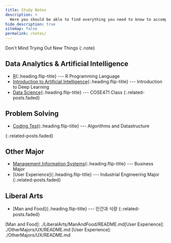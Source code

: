 ```yaml
---
title: Study Notes
description: >
  Here you should be able to find everything you need to know to accomplish the most common tasks when blogging with Hydejack.
hide_description: true
sitemap: false
permalink: /notes/
---
```


Don't Mind Trying Out New Things
{:.note}

<!-- ## Computer Science
* [Computer Network]{:.heading.flip-title} --- Top down approach in Computer Networking
* [Human Computer Interaction]{:.heading.flip-title} --- Introductory Course
* [Software Engineering]{:.heading.flip-title} --- PM, QA, Programmer
{:.related-posts.faded} -->

## Data Analytics & Artificial Intelligence

<!-- * [Data Analytics Basics]{:.heading.flip-title} --- Pandas and important basics -->

- [R]{:.heading.flip-title} --- R Programming Language
- [Introduction to Artificial Intelligence]{:.heading.flip-title} --- Introduction to Deep Learning
- [Data Science]{:.heading.flip-title} --- COSE471 Class
{:.related-posts.faded}
<!-- - [Data Analytics Basics]{:.heading.flip-title} --- Data Analytics using Python
{:.related-posts.faded} -->



<!--
## Front-End
* [React]{:.heading.flip-title} --- All I need to know about React
{:.related-posts.faded}-->

## Problem Solving

- [Coding Test]{:.heading.flip-title} --- Algorithms and Datastructure
  <!-- * [BOJ]{:.heading.flip-title} --- 백준 문제풀이 -->
{:.related-posts.faded}

## Other Major
- [Management Information Systems]{:.heading.flip-title} --- Business Major
- [User Experience]{:.heading.flip-title} --- Industrial Engineering Major
{:.related-posts.faded}

## Liberal Arts

- [Man and Food]{:.heading.flip-title} --- 인간과 식량
{:.related-posts.faded}

[introduction to artificial intelligence]: ./ArtificialIntelligence/IntroductionToAI/README.md
[data analytics basics]: ./DataAnalytics/DataAnalyticsBasics/README.md
[r]: ./DataAnalytics/R/README.md
[react]: ./Front-End/React/README.md
[coding test]: ./CodingTest/README.md
[boj]: ./BOJ/README.md
[Data Science]: ./DataAnalytics/DataScience/README.md

[Management Information Systems]: ./OtherMajors/ManagementInformationSystems/README.md
[Man and Food]: ./LiberalArts/ManAndFood/README.md[User Experience]: ./OtherMajors/UX/README.md
[User Experience]: ./OtherMajors/UX/README.md
